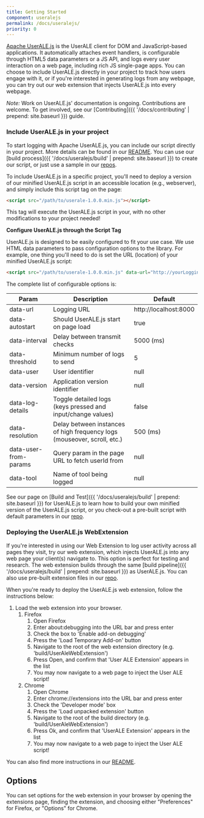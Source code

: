 ```yaml
---
title: Getting Started
component: useralejs
permalink: /docs/useralejs/
priority: 0
---
```


[Apache UserALE.js](https://github.com/apache/incubator-flagon-useralejs) is the UserALE client for DOM and JavaScript-based applications.  It automatically attaches event handlers, is configurable through HTML5 data parameters or a JS API, and logs every user interaction on a web page, including rich JS single-page apps. You can choose to include UserALE.js directly in your project to track how users engage with it, or if you're interested in generating logs from any webpage, you can try out our web extension that injects UserALE.js into every webpage.

*Note:* Work on UserALE.js' documentation is ongoing.  Contributions are welcome. To get involved, see our [Contributing]({{ '/docs/contributing' | prepend: site.baseurl }}) guide.  
### Include UserALE.js in your project

To start logging with Apache UserALE.js, you can include our script directly in your project. More details can be found in our [README](https://github.com/apache/incubator-flagon-useralejs/blob/master/README.md). You can use our [build process]({{ '/docs/useralejs/build' | prepend: site.baseurl }}) to create our script, or just use a sample in our [repos](https://github.com/apache/incubator-flagon-useralejs/tree/master/build).

To include UserALE.js in a specific project, you'll need to deploy a version of our minified UserALE.js script in an accessible location (e.g., webserver), and simply include this script tag on the page:

```html
<script src="/path/to/userale-1.0.0.min.js"></script>
```

This tag will execute the UserALE.js script in your, with no other modifications to your project needed!

**Configure UserALE.js through the Script Tag** 

UserALE.js is designed to be easily configured to fit your use case. We use HTML data parameters to pass configuration options to the library. For example, one thing you'll need to do is set the URL (location) of your minified UserALE.js script:

```html
<script src="/path/to/userale-1.0.0.min.js" data-url="http://yourLoggingUrl"></script>
```

The complete list of configurable options is:

| Param | Description | Default |
|---|---|---|
| data-url | Logging URL | http://localhost:8000 |
| data-autostart | Should UserALE.js start on page load | true |
| data-interval | Delay between transmit checks | 5000 (ms) |
| data-threshold | Minimum number of logs to send | 5 |
| data-user | User identifier | null |
| data-version | Application version identifier | null |
| data-log-details | Toggle detailed logs (keys pressed and input/change values) | false |
| data-resolution | Delay between instances of high frequency logs (mouseover, scroll, etc.) | 500 (ms) |
| data-user-from-params | Query param in the page URL to fetch userId from | null |
| data-tool | Name of tool being logged | null |

See our page on [Build and Test]({{ '/docs/useralejs/build' | prepend: site.baseurl }}) for UserALE.js to learn how to build your own minified version of the UserALE.js script, or you check-out a pre-built script with default parameters in our [repo](https://github.com/apache/incubator-flagon-useralejs/tree/master/build).
### Deploying the UserALE.js WebExtension

If you're interested in using our Web Extension to log user activity across all pages they visit, try our web extension, which injects UserALE.js into any web page your client(s) navigate to. This option is perfect for testing and research. The web extension builds through the same [build pipeline]({{ '/docs/useralejs/build' | prepend: site.baseurl }}) as UserALE.js. You can also use pre-built extension files in our [repo](https://github.com/apache/incubator-flagon-useralejs/tree/FLAGON-336/build). 

When you're ready to deploy the UserALE.js web extension, follow the instructions below:

1. Load the web extension into your browser.
    1. Firefox
        1. Open Firefox
        1. Enter about:debugging into the URL bar and press enter
        1. Check the box to 'Enable add-on debugging'
        1. Press the 'Load Temporary Add-on' button
        1. Navigate to the root of the web extension directory (e.g. 'build/UserAleWebExtension')
        1. Press Open, and confirm that 'User ALE Extension' appears in the list
        1. You may now navigate to a web page to inject the User ALE script! 
    1. Chrome
        1. Open Chrome
        1. Enter chrome://extensions into the URL bar and press enter
        1. Check the 'Developer mode' box
        1. Press the 'Load unpacked extension' button
        1. Navigate to the root of the build directory (e.g. 'build/UserAleWebExtension')
        1. Press Ok, and confirm that 'UserALE Extension' appears in the list
        1. You may now navigate to a web page to inject the User ALE script! 

You can also find more instructions in our [README](https://github.com/apache/incubator-flagon-useralejs/blob/FLAGON-336/src/UserALEWebExtension/README.md).
       
## Options

You can set options for the web extension in your browser by opening the extensions page, finding the extension, and choosing either "Preferences" for Firefox, or "Options" for Chrome.